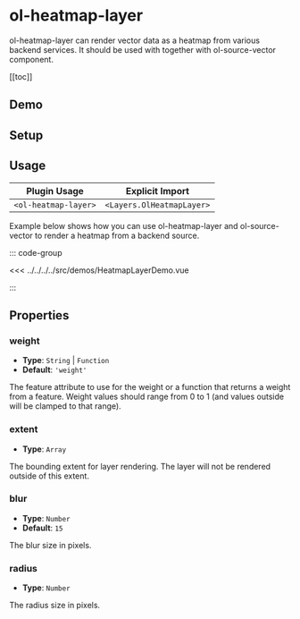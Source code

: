 # ol-heatmap-layer

ol-heatmap-layer can render vector data as a heatmap from various backend services. It should be used with together with ol-source-vector component.

[[toc]]

## Demo

<script setup>
import HeatmapLayerDemo from "@demos/HeatmapLayerDemo.vue"
</script>

<ClientOnly>
<HeatmapLayerDemo />
</ClientOnly>

## Setup

<!--@include: ../../layers.plugin.md-->

## Usage

| Plugin Usage         |      Explicit Import      |
| -------------------- | :-----------------------: |
| `<ol-heatmap-layer>` | `<Layers.OlHeatmapLayer>` |

Example below shows how you can use ol-heatmap-layer and ol-source-vector to render a heatmap from a backend source.

::: code-group

<<< ../../../../src/demos/HeatmapLayerDemo.vue

:::

## Properties

### weight

- **Type**: `String` | `Function`
- **Default**: `'weight'`

The feature attribute to use for the weight or a function that returns a weight from a feature.
Weight values should range from 0 to 1 (and values outside will be clamped to that range).

### extent

- **Type**: `Array`

The bounding extent for layer rendering. The layer will not be rendered outside of this extent.

### blur

- **Type**: `Number`
- **Default**: `15`

The blur size in pixels.

### radius

- **Type**: `Number`

The radius size in pixels.
